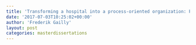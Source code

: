```yaml
---
title: 'Transforming a hospital into a process-oriented organization: Process Identification (Sarah Van Cleemput)'
date: '2017-07-03T10:25:02+00:00'
author: 'Frederik Gailly'
layout: post
categories: masterdissertations
---
```



